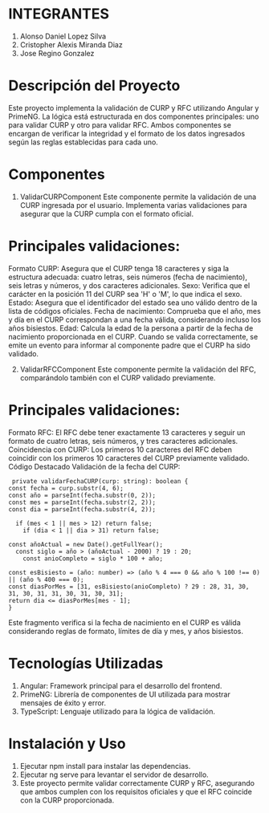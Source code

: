 
# INTEGRANTES
  1. Alonso Daniel Lopez Silva
  2. Cristopher Alexis Miranda Diaz
  3. Jose Regino Gonzalez

# Descripción del Proyecto
  Este proyecto implementa la validación de CURP y RFC utilizando Angular y PrimeNG. La lógica está estructurada en dos componentes principales: uno para validar CURP y otro   para validar RFC. Ambos componentes se encargan de verificar la integridad y el formato de los datos ingresados según las reglas establecidas para cada uno.

# Componentes
1. ValidarCURPComponent
  Este componente permite la validación de una CURP ingresada por el usuario. Implementa varias validaciones para asegurar que la CURP cumpla con el formato oficial.

# Principales validaciones:

  Formato CURP: Asegura que el CURP tenga 18 caracteres y siga la estructura adecuada: cuatro letras, seis números (fecha de nacimiento), seis letras y números, y dos       caracteres adicionales.
  Sexo: Verifica que el carácter en la posición 11 del CURP sea 'H' o 'M', lo que indica el sexo.
  Estado: Asegura que el identificador del estado sea uno válido dentro de la lista de códigos oficiales.
  Fecha de nacimiento: Comprueba que el año, mes y día en el CURP correspondan a una fecha válida, considerando incluso los años bisiestos.
  Edad: Calcula la edad de la persona a partir de la fecha de nacimiento proporcionada en el CURP.
Cuando se valida correctamente, se emite un evento para informar al componente padre que el CURP ha sido validado.

2. ValidarRFCComponent
Este componente permite la validación del RFC, comparándolo también con el CURP validado previamente.

# Principales validaciones:

  Formato RFC: El RFC debe tener exactamente 13 caracteres y seguir un formato de cuatro letras, seis números, y tres caracteres adicionales.
  Coincidencia con CURP: Los primeros 10 caracteres del RFC deben coincidir con los primeros 10 caracteres del CURP previamente validado.
  Código Destacado
  Validación de la fecha del CURP:
  
     private validarFechaCURP(curp: string): boolean {
    const fecha = curp.substr(4, 6);
    const año = parseInt(fecha.substr(0, 2));
    const mes = parseInt(fecha.substr(2, 2));
    const dia = parseInt(fecha.substr(4, 2));

      if (mes < 1 || mes > 12) return false;
        if (dia < 1 || dia > 31) return false;

    const añoActual = new Date().getFullYear();
      const siglo = año > (añoActual - 2000) ? 19 : 20;
        const anioCompleto = siglo * 100 + año;

    const esBisiesto = (año: number) => (año % 4 === 0 && año % 100 !== 0) || (año % 400 === 0);
    const diasPorMes = [31, esBisiesto(anioCompleto) ? 29 : 28, 31, 30, 31, 30, 31, 31, 30, 31, 30, 31];
    return dia <= diasPorMes[mes - 1];
    }
  Este fragmento verifica si la fecha de nacimiento en el CURP es válida considerando reglas de formato, límites de día y mes, y años bisiestos.

# Tecnologías Utilizadas
1.  Angular: Framework principal para el desarrollo del frontend.
2.  PrimeNG: Librería de componentes de UI utilizada para mostrar mensajes de éxito y error.
3.  TypeScript: Lenguaje utilizado para la lógica de validación.
  
 # Instalación y Uso
1.  Ejecutar npm install para instalar las dependencias.
2.  Ejecutar ng serve para levantar el servidor de desarrollo.
3.  Este proyecto permite validar correctamente CURP y RFC, asegurando que ambos cumplen con los requisitos oficiales y que el RFC coincide con la CURP proporcionada.
